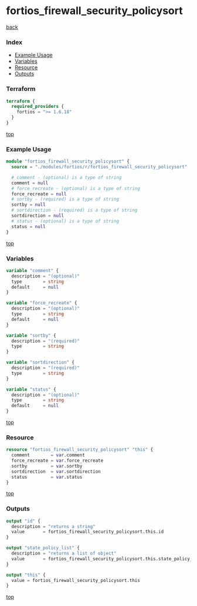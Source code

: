 # fortios_firewall_security_policysort

[back](../fortios.md)

### Index

- [Example Usage](#example-usage)
- [Variables](#variables)
- [Resource](#resource)
- [Outputs](#outputs)

### Terraform

```terraform
terraform {
  required_providers {
    fortios = ">= 1.6.18"
  }
}
```

[top](#index)

### Example Usage

```terraform
module "fortios_firewall_security_policysort" {
  source = "./modules/fortios/r/fortios_firewall_security_policysort"

  # comment - (optional) is a type of string
  comment = null
  # force_recreate - (optional) is a type of string
  force_recreate = null
  # sortby - (required) is a type of string
  sortby = null
  # sortdirection - (required) is a type of string
  sortdirection = null
  # status - (optional) is a type of string
  status = null
}
```

[top](#index)

### Variables

```terraform
variable "comment" {
  description = "(optional)"
  type        = string
  default     = null
}

variable "force_recreate" {
  description = "(optional)"
  type        = string
  default     = null
}

variable "sortby" {
  description = "(required)"
  type        = string
}

variable "sortdirection" {
  description = "(required)"
  type        = string
}

variable "status" {
  description = "(optional)"
  type        = string
  default     = null
}
```

[top](#index)

### Resource

```terraform
resource "fortios_firewall_security_policysort" "this" {
  comment        = var.comment
  force_recreate = var.force_recreate
  sortby         = var.sortby
  sortdirection  = var.sortdirection
  status         = var.status
}
```

[top](#index)

### Outputs

```terraform
output "id" {
  description = "returns a string"
  value       = fortios_firewall_security_policysort.this.id
}

output "state_policy_list" {
  description = "returns a list of object"
  value       = fortios_firewall_security_policysort.this.state_policy_list
}

output "this" {
  value = fortios_firewall_security_policysort.this
}
```

[top](#index)